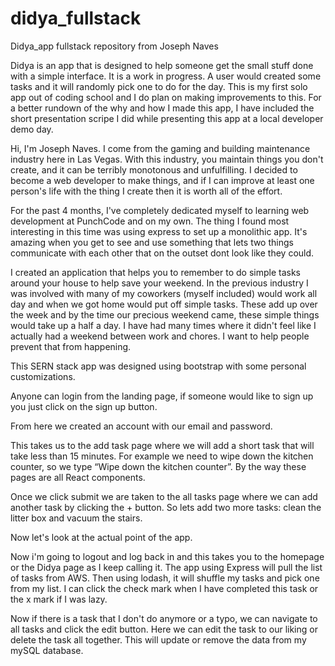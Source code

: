# didya_fullstack
Didya_app fullstack repository from Joseph Naves

Didya is an app that is designed to help someone get the small stuff done with a simple interface.  It is a work in progress.  A user would created some tasks and it will randomly pick one to do for the day.  This is my first solo app out of coding school and I do plan on making improvements to this.
For a better rundown of the why and how I made this app, I have included the short presentation scripe I did while presenting this app at a local developer demo day.



Hi, I'm Joseph Naves.  I come from the gaming and building maintenance industry here in Las Vegas.  With this industry, you maintain things you don't create, and it can be terribly monotonous and unfulfilling.  I decided to become a web developer to make things, and if I can improve at least one person's life with the thing I create then it is worth all of the effort.

For the past 4 months, I've completely dedicated myself to learning web development at PunchCode and on my own.  The thing I found most interesting in this time was using express to set up a monolithic app.  It's amazing when you get to see and use something that lets two things communicate with each other that on the outset dont look like they could.

I created an application that helps you to remember to do simple tasks around your house to help save your weekend.  In the previous industry I was involved with many of my coworkers (myself included) would work all day and when we got home would put off simple tasks.  These add up over the week and by the time our precious weekend came, these simple things would take up a half a day.  I have had many times where it didn't feel like I actually had a weekend between work and chores.  I want to help people prevent that from happening.

This SERN stack app was designed using bootstrap with some personal customizations.

Anyone can login from the landing page, if someone would like to sign up you just click on the sign up button.  

From here we created an account with our email and password.

This takes us to the add task page where we will add a short task that will take less than 15 minutes. For example we need to wipe down the kitchen counter, so we type “Wipe down the kitchen counter”.  By the way these pages are all React components. 

Once we click submit we are taken to the all tasks page where we can add another task by clicking the + button.  So lets add two more tasks: clean the litter box and vacuum the stairs.

Now let's look at the actual point of the app.

Now i'm going to logout and log back in and this takes you to the homepage or the Didya page as I keep calling it.  The app using Express will pull the list of tasks from AWS. Then using lodash, it will shuffle my tasks and pick one from my list.  I can click the check mark when I have completed this task or the x mark if I was lazy.

Now if there is a task that I don't do anymore or a typo, we can navigate to all tasks and click the edit button.  Here we can edit the task to our liking or delete the task all together.  This will update or remove the data from my mySQL database.
